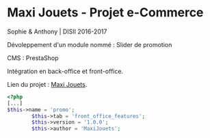 # Maxi Jouets - Projet e-Commerce

Sophie & Anthony | DISII 2016-2017

Dévoleppement d'un module nommé : Slider de promotion

CMS : PrestaShop

Intégration en back-office et front-office.

Lien du projet : [Maxi Jouets](http://195.154.161.144/p3/fr/).

```php
<?php
[...]
$this->name = 'promo';
        $this->tab = 'front_office_features';
        $this->version = '1.0.0';
        $this->author = 'MaxiJouets';
```
